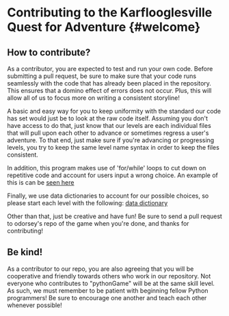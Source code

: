 Contributing to the Karflooglesville Quest for Adventure {#welcome}
=====================

How to contribute?
---------
As a contributor, you are expected to test and run your own code. Before submitting a pull request, be sure to make sure that your code runs seamlessly with the code that has already been placed in the repository. This ensures that a domino effect of errors does not occur. Plus, this will allow all of us to focus more on writing a consistent storyline! 

A basic and easy way for you to keep uniformity with the standard our code has set would just be to look at the raw code itself. Assuming you don't have access to do that, just know that our levels are each individual files that will pull upon each other to advance or sometimes regress a user's adventure. To that end, just make sure if you're advancing or progressing levels, you try to keep the same level name syntax in order to keep the files consistent.

In addition, this program makes use of 'for/while' loops to cut down on repetitive code and account for users input a wrong choice. An example of this is can be [seen here](http://i.imgur.com/PLFhe9r.png)
      
Finally, we use data dictionaries to account for our possible choices, so please start each level with the following:
[data dictionary](http://i.imgur.com/p00z0O7.png)

Other than that, just be creative and have fun! Be sure to send a pull request to odorsey's repo of the game when you're done, and thanks for contributing!

Be kind!
---------
As a contributor to our repo, you are also agreeing that you will be cooperative and friendly towards others who work in our repository. Not everyone who contributes to "pythonGame" will be at the same skill level. As such, we must remember to be patient with beginning fellow Python programmers! Be sure to encourage one another and teach each other whenever possible! 
